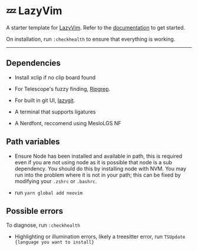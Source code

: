 # 💤 LazyVim

A starter template for [LazyVim](https://github.com/LazyVim/LazyVim).
Refer to the [documentation](https://lazyvim.github.io/installation) to get started.

On installation, run `:checkhealth` to ensure that everything is working.

---

## Dependencies

- Install xclip if no clip board found

- For Telescope's fuzzy finding, [Ripgrep](https://github.com/BurntSushi/ripgrep).

- For built in git UI, [lazygit](https://github.com/jesseduffield/lazygit).

- A terminal that supports ligatures

- A Nerdfont, reccomend using MesloLGS NF

## Path variables

- Ensure Node has been installed and available in path, this is required even if you are not using node as it is possible that node is a sub dependency. You should do this by installing node with NVM. You may run into the problem where it is not in your path; this can be fixed by modifying your `.zshrc` or `.bashrc`.

- run `yarn global add neovim`



## Possible errors

To diagnose, run `:checkhealth`

- Highlighting or illumination errors, likely a treesitter error, run `TSUpdate {language you want to install}`
